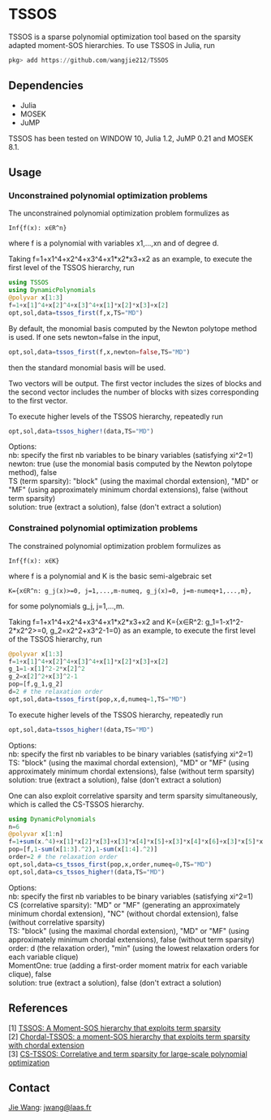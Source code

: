 # TSSOS
TSSOS is a sparse polynomial optimization tool based on the sparsity adapted moment-SOS hierarchies. To use TSSOS in Julia, run
```Julia
pkg> add https://github.com/wangjie212/TSSOS
 ```

## Dependencies
- Julia
- MOSEK
- JuMP

TSSOS has been tested on WINDOW 10, Julia 1.2, JuMP 0.21 and MOSEK 8.1.
## Usage
### Unconstrained polynomial optimization problems
The unconstrained polynomial optimization problem formulizes as
```
Inf{f(x): x∈R^n}
```
where f is a polynomial with variables x1,...,xn and of degree d.

Taking f=1+x1^4+x2^4+x3^4+x1\*x2\*x3+x2 as an example, to execute the first level of the TSSOS hierarchy, run
```Julia
using TSSOS
using DynamicPolynomials
@polyvar x[1:3]
f=1+x[1]^4+x[2]^4+x[3]^4+x[1]*x[2]*x[3]+x[2]
opt,sol,data=tssos_first(f,x,TS="MD")
```
By default, the monomial basis computed by the Newton polytope method is used. If one sets newton=false in the input,
```Julia
opt,sol,data=tssos_first(f,x,newton=false,TS="MD")
```
then the standard monomial basis will be used.

Two vectors will be output. The first vector includes the sizes of blocks and the second vector includes the number of blocks with sizes corresponding to the first vector.

To execute higher levels of the TSSOS hierarchy, repeatedly run

```Julia
opt,sol,data=tssos_higher!(data,TS="MD")
```

Options:  
nb: specify the first nb variables to be binary variables (satisfying xi^2=1)  
newton: true (use the monomial basis computed by the Newton polytope method), false  
TS (term sparsity): "block" (using the maximal chordal extension), "MD" or "MF" (using approximately minimum chordal extensions), false (without term sparsity)  
solution: true (extract a solution), false (don't extract a solution)

### Constrained polynomial optimization problems
The constrained polynomial optimization problem formulizes as
```
Inf{f(x): x∈K}
```
where f is a polynomial and K is the basic semi-algebraic set
```
K={x∈R^n: g_j(x)>=0, j=1,...,m-numeq, g_j(x)=0, j=m-numeq+1,...,m},
```
for some polynomials g_j, j=1,...,m.

Taking f=1+x1^4+x2^4+x3^4+x1\*x2\*x3+x2 and K={x∈R^2: g_1=1-x1^2-2\*x2^2>=0, g_2=x2^2+x3^2-1=0} as an example, to execute the first level of the TSSOS hierarchy, run

```Julia
@polyvar x[1:3]
f=1+x[1]^4+x[2]^4+x[3]^4+x[1]*x[2]*x[3]+x[2]
g_1=1-x[1]^2-2*x[2]^2
g_2=x[2]^2+x[3]^2-1
pop=[f,g_1,g_2]
d=2 # the relaxation order
opt,sol,data=tssos_first(pop,x,d,numeq=1,TS="MD")
```

To execute higher levels of the TSSOS hierarchy, repeatedly run

```Julia
opt,sol,data=tssos_higher!(data,TS="MD")
```

Options:  
nb: specify the first nb variables to be binary variables (satisfying xi^2=1)  
TS: "block" (using the maximal chordal extension), "MD" or "MF" (using approximately minimum chordal extensions), false (without term sparsity)  
solution: true (extract a solution), false (don't extract a solution)

One can also exploit correlative sparsity and term sparsity simultaneously, which is called the CS-TSSOS hierarchy.

```Julia
using DynamicPolynomials
n=6
@polyvar x[1:n]
f=1+sum(x.^4)+x[1]*x[2]*x[3]+x[3]*x[4]*x[5]+x[3]*x[4]*x[6]+x[3]*x[5]*x[6]+x[4]*x[5]*x[6]
pop=[f,1-sum(x[1:3].^2),1-sum(x[1:4].^2)]
order=2 # the relaxation order
opt,sol,data=cs_tssos_first(pop,x,order,numeq=0,TS="MD")
opt,sol,data=cs_tssos_higher!(data,TS="MD")
```
Options:  
nb: specify the first nb variables to be binary variables (satisfying xi^2=1)  
CS (correlative sparsity): "MD" or "MF" (generating an approximately minimum chordal extension), "NC" (without chordal extension), false (without correlative sparsity)   
TS: "block" (using the maximal chordal extension), "MD" or "MF" (using approximately minimum chordal extensions), false (without term sparsity)  
order: d (the relaxation order), "min" (using the lowest relaxation orders for each variable clique)  
MomentOne: true (adding a first-order moment matrix for each variable clique), false  
solution: true (extract a solution), false (don't extract a solution)

## References
[1] [TSSOS: A Moment-SOS hierarchy that exploits term sparsity](https://arxiv.org/abs/1912.08899)  
[2] [Chordal-TSSOS: a moment-SOS hierarchy that exploits term sparsity with chordal extension](https://arxiv.org/abs/2003.03210)  
[3] [CS-TSSOS: Correlative and term sparsity for large-scale polynomial optimization](https://arXiv:2005.02828)

## Contact
[Jie Wang](https://wangjie212.github.io/jiewang/): jwang@laas.fr
